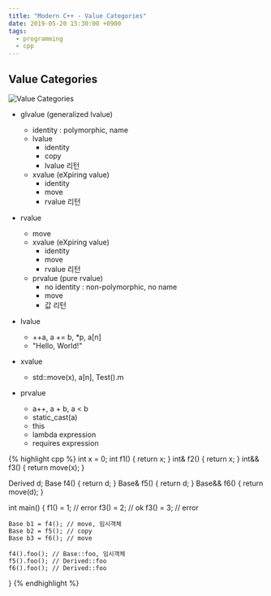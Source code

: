 ```yaml
---
title: "Modern C++ - Value Categories"
date: 2019-05-20 15:30:00 +0900
tags:
  - programming
  - cpp
---
```


Value Categories
---

![Value Categories](https://docs.microsoft.com/ko-kr/cpp/cpp/media/value_categories.png)

* glvalue (generalized lvalue)
	* identity : polymorphic, name
	* lvalue
		* identity
		* copy
		* lvalue 리턴
	* xvalue (eXpiring value)
		* identity
		* move
		* rvalue 리턴

* rvalue
	* move
	* xvalue (eXpiring value)
		* identity
		* move
		* rvalue 리턴
	* prvalue (pure rvalue)
		* no identity : non-polymorphic, no name
		* move
		* 값 리턴

* lvalue
	* ++a, a += b, *p, a[n]
	* "Hello, World!"
* xvalue
	* std::move(x), a[n], Test().m
* prvalue
	* a++, a + b, a < b
	* static_cast<int>(a)
	* this
	* lambda expression
	* requires expression

{% highlight cpp %}
int x = 0;
int   f1() { return x; }
int&  f2() { return x; }
int&& f3() { return move(x); }

Derived d;
Base   f4() { return d; }
Base&  f5() { return d; }
Base&& f6() { return move(d); }

int main()
{
	f1() = 1; // error
	f3() = 2; // ok
	f3() = 3; // error

	Base b1 = f4(); // move, 임시객체
	Base b2 = f5(); // copy
	Base b3 = f6(); // move

	f4().foo(); // Base::foo, 임시객체
	f5().foo(); // Derived::foo
	f6().foo(); // Derived::foo
}
{% endhighlight %}
